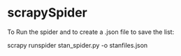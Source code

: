# scrapySpider
To Run the spider and to create a .json file to save the list:

scrapy runspider stan_spider.py -o stanfiles.json


